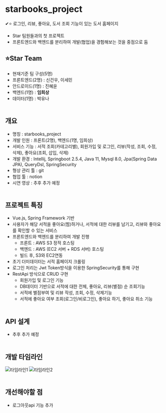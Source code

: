 # starbooks_project
✔⭐ 로그인, 리뷰, 좋아요, 도서 조회 기능이 있는 도서 홈페이지
+ Star 팀원들과의 첫 프로젝트
+ 프론트엔드와 백엔드를 분리하여 개발(협업)을 경험해보는 것을 중점으로 둠

## ⭐Star Team
+ 현재기준 팀 구성(5명)
+ 프론트엔드(2명) : 신건우, 이세민
+ 안드로이드(1명) : 진혜윤
+ 백엔드(1명) : __임희상__
+ 데이터(1명) : 박유나
<br/><br/>

## 개요
+ 명칭 : starbooks_project
+ 개발 인원 : 프론트(2명), 백엔드(1명, 임희상)
+ 서비스 기능 : 서적 조회(카테고리별), 회원가입 및 로그인, 리뷰(작성, 조회, 수정, 삭제), 좋아요(조회, 삽입, 삭제)
+ 개발 환경 : Intellij, Springboot 2.5.4, Java 11, Mysql 8.0, Jpa(Spring Data JPA), QueryDsl, SpringSecurity
+ 형상 관리 툴 : git
+ 협업 툴 : notion
+ 시연 영상 : 추후 추가 예정
<br/><br/>

## 프로젝트 특징
+ Vue.js, Spring Framework 기반
+ 사용자가 해당 서적을 좋아요(찜)하거나, 서적에 대한 리뷰를 남기고, 리뷰와 좋아요를 확인할 수 있는 서비스
+ 프론트엔드와 백엔드를 분리하여 개발 진행
  + 프론트 : AWS S3 정적 호스팅
  + 백엔드 : AWS (EC2 서버 + RDS 서버) 호스팅
  + 빌드 후, S3와 EC2연동
+ 초기 더미데이터는 서적 홈페이지 크롤링
+ 로그인 처리는 Jwt Token방식을 이용한 SpringSecurity를 통해 구현
+ RestApi 방식으로 CRUD 구현
  + 회원가입 및 로그인 기능
  + DB데이터 기반으로 서적에 대한 전체, 좋아요, 리뷰(별점) 순 조회기능
  + 서적에 별점부여 및 리뷰 작성, 조회, 수정, 삭제기능
  + 서적에 좋아요 여부 조회(로그인/비로그인), 좋아요 하기, 좋아요 취소 기능
<br/><br/>

## API 설계
+ 추후 추가 예정
<br/><br/>

## 개발 타임라인
![타임라인1](https://user-images.githubusercontent.com/87533189/141361604-ad36a362-5bc2-4701-b028-d023250ceb81.PNG)
![타임라인2](https://user-images.githubusercontent.com/87533189/141361618-8a9ac8fa-8727-4224-8845-097c6da612bf.PNG)
<br/><br/>


## 개선해야할 점
+ 로그아웃api 기능 추가


